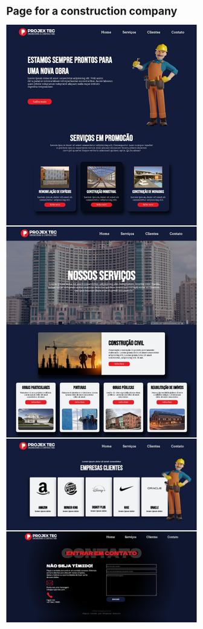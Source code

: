 # Page for a construction company 
<img src="img2/pagPrincipal.jpeg">
<img src="img2/pagServicos.jpeg">
<img src="img2/pagClientes.jpeg">
<img src="img2/pagContato.png">